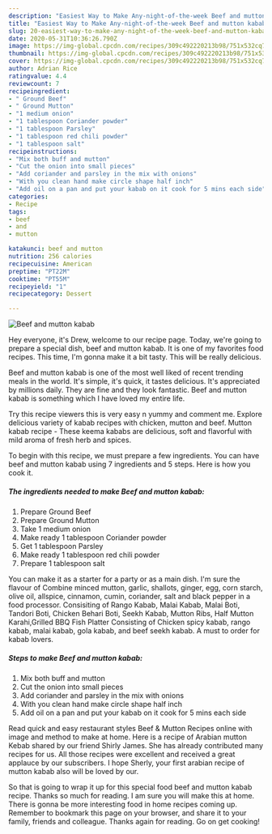 ```yaml
---
description: "Easiest Way to Make Any-night-of-the-week Beef and mutton kabab"
title: "Easiest Way to Make Any-night-of-the-week Beef and mutton kabab"
slug: 20-easiest-way-to-make-any-night-of-the-week-beef-and-mutton-kabab
date: 2020-05-31T10:36:26.790Z
image: https://img-global.cpcdn.com/recipes/309c492220213b98/751x532cq70/beef-and-mutton-kabab-recipe-main-photo.jpg
thumbnail: https://img-global.cpcdn.com/recipes/309c492220213b98/751x532cq70/beef-and-mutton-kabab-recipe-main-photo.jpg
cover: https://img-global.cpcdn.com/recipes/309c492220213b98/751x532cq70/beef-and-mutton-kabab-recipe-main-photo.jpg
author: Adrian Rice
ratingvalue: 4.4
reviewcount: 7
recipeingredient:
- " Ground Beef"
- " Ground Mutton"
- "1 medium onion"
- "1 tablespoon Coriander powder"
- "1 tablespoon Parsley"
- "1 tablespoon red chili powder"
- "1 tablespoon salt"
recipeinstructions:
- "Mix both buff and mutton"
- "Cut the onion into small pieces"
- "Add coriander and parsley in the mix with onions"
- "With you clean hand make circle shape half inch"
- "Add oil on a pan and put your kabab on it cook for 5 mins each side"
categories:
- Recipe
tags:
- beef
- and
- mutton

katakunci: beef and mutton 
nutrition: 256 calories
recipecuisine: American
preptime: "PT22M"
cooktime: "PT55M"
recipeyield: "1"
recipecategory: Dessert

---
```



![Beef and mutton kabab](https://img-global.cpcdn.com/recipes/309c492220213b98/751x532cq70/beef-and-mutton-kabab-recipe-main-photo.jpg)

Hey everyone, it's Drew, welcome to our recipe page. Today, we're going to prepare a special dish, beef and mutton kabab. It is one of my favorites food recipes. This time, I'm gonna make it a bit tasty. This will be really delicious.

Beef and mutton kabab is one of the most well liked of recent trending meals in the world. It's simple, it's quick, it tastes delicious. It's appreciated by millions daily. They are fine and they look fantastic. Beef and mutton kabab is something which I have loved my entire life.

Try this recipe viewers this is very easy n yummy and comment me. Explore delicious variety of kabab recipes with chicken, mutton and beef. Mutton kabab recipe - These keema kababs are delicious, soft and flavorful with mild aroma of fresh herb and spices.


To begin with this recipe, we must prepare a few ingredients. You can have beef and mutton kabab using 7 ingredients and 5 steps. Here is how you cook it.

<!--inarticleads1-->

##### The ingredients needed to make Beef and mutton kabab:

1. Prepare  Ground Beef
1. Prepare  Ground Mutton
1. Take 1 medium onion
1. Make ready 1 tablespoon Coriander powder
1. Get 1 tablespoon Parsley
1. Make ready 1 tablespoon red chili powder
1. Prepare 1 tablespoon salt


You can make it as a starter for a party or as a main dish. I&#39;m sure the flavour of Combine minced mutton, garlic, shallots, ginger, egg, corn starch, olive oil, allspice, cinnamon, cumin, coriander, salt and black pepper in a food processor. Consisiting of Rango Kabab, Malai Kabab, Malai Boti, Tandori Boti, Chicken Behari Boti, Seekh Kabab, Mutton Ribs, Half Mutton Karahi,Grilled BBQ Fish Platter Consisting of Chicken spicy kabab, rango kabab, malai kabab, gola kabab, and beef seekh kabab. A must to order for kabab lovers. 

<!--inarticleads2-->

##### Steps to make Beef and mutton kabab:

1. Mix both buff and mutton
1. Cut the onion into small pieces
1. Add coriander and parsley in the mix with onions
1. With you clean hand make circle shape half inch
1. Add oil on a pan and put your kabab on it cook for 5 mins each side


Read quick and easy restaurant styles Beef &amp; Mutton Recipes online with image and method to make at home. Here is a recipe of Arabian mutton Kebab shared by our friend Shirly James. She has already contributed many recipes for us. All those recipes were excellent and received a great applauce by our subscribers. I hope Sherly, your first arabian recipe of mutton kabab also will be loved by our. 

So that is going to wrap it up for this special food beef and mutton kabab recipe. Thanks so much for reading. I am sure you will make this at home. There is gonna be more interesting food in home recipes coming up. Remember to bookmark this page on your browser, and share it to your family, friends and colleague. Thanks again for reading. Go on get cooking!
